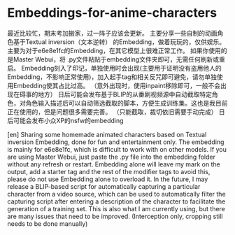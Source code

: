 # Embeddings-for-anime-characters
最近比较忙，期末考加搬家，过一阵子应该会更新。
主要分享一些自制的动画角色基于Textual inversion（文本逆转） 的Embedding，做着玩玩的，仅供娱乐。
主要为对于e6e8e1fc的Embedding，在其它模型上很难正常工作。
如果你使用的是Master Webui，将 .py文件粘贴于embedding文件夹即可，无需任何刷新或重启。
Embedding刻入了印记，单独使用时会出现(主要用于证明没有盗用他人的Embedding，不影响正常使用)，加入起手tag和相关反咒即可避免，请勿单独使用Embedding使其占比过高。
（意外出现时，使用inpaint移除即可，一般不会出现在碍事的地方）
日后可能会发布基于BLIP的从番剧视频源中自动截取特定角色，对角色输入描述后可以自动筛选截取的脚本，方便生成训练集。这也是我目前正在使用的，但是问题很多需要完善。
（只能截取，裁切依旧需要手动完成）
日后可能会发布小众XP的nsfw的embedding

[en]
Sharing some homemade animated characters based on Textual inversion Embedding, done for fun and entertainment only.
The embedding is mainly for e6e8e1fc, which is difficult to work with on other models.
If you are using Master Webui, just paste the .py file into the embedding folder without any refresh or restart.
Embedding alone will leave my mark on the output, add a starter tag and the rest of the modifier tags to avoid this, please do not use Embedding alone to overload it.
In the future, I may release a BLIP-based script for automatically capturing a particular character from a video source, which can be used to automatically filter the capturing script after entering a description of the character to facilitate the generation of a training set. This is also what I am currently using, but there are many issues that need to be improved.
(Interception only, cropping still needs to be done manually)
